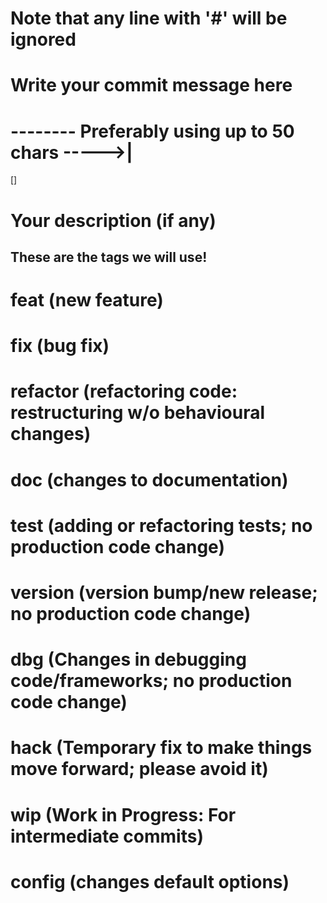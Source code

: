 # Note that any line with '#' will be ignored

# Write your commit message here
# -------- Preferably using up to 50 chars ----->|

[<tag>] <Subject>

# Your description (if any)



## These are the tags we will use!
# feat      (new feature)
# fix       (bug fix)
# refactor  (refactoring code: restructuring w/o behavioural changes)
# doc       (changes to documentation)
# test      (adding or refactoring tests; no production code change)
# version   (version bump/new release; no production code change)
# dbg       (Changes in debugging code/frameworks; no production code change)
# hack      (Temporary fix to make things move forward; please avoid it)
# wip       (Work in Progress: For intermediate commits)
# config    (changes default options)
